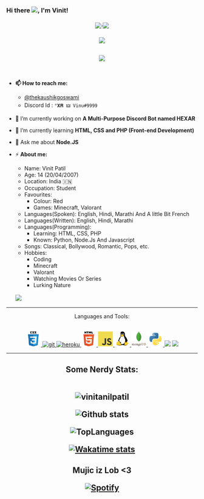 ### Hi there <img src="https://media.giphy.com/media/hvRJCLFzcasrR4ia7z/giphy.gif" width="25px">, I'm Vinit!

<div align="center">


<a href="https://www.instagram.com/vinitpatil_8/">
  <img align="middle" width="40px" src="https://img.icons8.com/cotton/64/000000/instagram-new.png"/>
</a>
<a href="https://discordapp.com/users/755722164774109184">
  <img align="middle" width="40px"
  src="https://img.icons8.com/dusk/50/000000/discord-logo.png">
</a>
<br>
</br>
<img align="middle" src="https://discord.c99.nl/widget/theme-2/755722164774109184.png">
<br>
<br>

![](https://komarev.com/ghpvc/?username=TheKaushikGoswami&style=for-the-badge)

</center>
</div>

<br />

- **📫 How to reach me:** 
  - <a href="https://www.instagram.com/vinitpatil_8/">@thekaushikgoswami</a>
  - Discord Id : `°𝐗𝐑 🜲 Vinu#9999` 

- 🔭 I’m currently working on **A Multi-Purpose Discord Bot named HEXAR**
- 🌱 I’m currently learning **HTML, CSS and PHP (Front-end Development)**
- 💬 Ask me about **Node.JS**
- ⚡ **About me:** 
  - Name: Vinit Patil
  - Age: 14 (20/04/2007)
  - Location: India  🇮🇳 
  - Occupation: Student
  - Favourites:
    - Colour: Red
    - Games: Minecraft, Valorant
  - Languages(Spoken): English, Hindi, Marathi And A little Bit French
  - Languages(Written): English, Hindi, Marathi
  - Languages(Programming):
     - Learning: HTML, CSS, PHP
     - Known: Python, Node.Js And Javascript
  - Songs: Classical, Bollywood, Romantic, Pops, etc.
  - Hobbies:
    - Coding
    - Minecraft
    - Valorant
    - Watching Movies Or Series
    - Lurking Nature
  
  <br>
  <img src= ./media//banner.png>

<hr>
<div align = "center">
  <center>
  Languages and Tools:  
  <br>
  <br>
  <p> 
  <a href="https://www.w3schools.com/css/" target="_blank"> <img src="https://raw.githubusercontent.com/devicons/devicon/master/icons/css3/css3-original-wordmark.svg" alt="css3" width="40" height="40"/> </a> 
  <a href="https://git-scm.com/" target="_blank"> <img src="https://www.vectorlogo.zone/logos/git-scm/git-scm-icon.svg" alt="git" width="40" height="40"/> </a> 
  <a href="https://heroku.com" target="_blank"> <img src="https://www.vectorlogo.zone/logos/heroku/heroku-icon.svg" alt="heroku" width="40" height="40"/> </a> 
  <a href="https://www.w3.org/html/" target="_blank"> <img src="https://raw.githubusercontent.com/devicons/devicon/master/icons/html5/html5-original-wordmark.svg" alt="html5" width="40" height="40"/> </a>
  <a href="https://developer.mozilla.org/en-US/docs/Web/JavaScript" target="_blank"> <img src="https://raw.githubusercontent.com/devicons/devicon/master/icons/javascript/javascript-original.svg" alt="javascript" width="40" height="40"/> </a> <a href="https://www.linux.org/" target="_blank"> <img src="https://raw.githubusercontent.com/devicons/devicon/master/icons/linux/linux-original.svg" alt="linux" width="40" height="40"/> </a> <a href="https://www.mongodb.com/" target="_blank"> <img src="https://raw.githubusercontent.com/devicons/devicon/master/icons/mongodb/mongodb-original-wordmark.svg" alt="mongodb" width="40" height="40"/> </a> <a href="https://www.python.org" target="_blank"> <img src="https://raw.githubusercontent.com/devicons/devicon/master/icons/python/python-original.svg" alt="python" width="40" height="40"/> </a>
  <img height="40" src="https://img.icons8.com/dusk/64/000000/visual-studio-code-2019.png">
  <img height="40" src="https://img.icons8.com/fluent/96/000000/sublime-text.png">
  </p>
  <hr>
  <h2> Some Nerdy Stats:
  <br>
  <br>
  <p><img align="center" src="https://github-readme-streak-stats.herokuapp.com/?user=vinitanilpatil&theme=dark" alt="vinitanilpatil" /></p>

  ![Github stats](https://github-readme-stats.vercel.app/api?username=vinitanilpatil&theme=bear&include_all_commits=true&show_icons=true&count_private=true&show_owner=true)


  ![TopLanguages](https://github-readme-stats.vercel.app/api/top-langs/?username=vinitanilpatil&show_icons=true&theme=radical)

  [![Wakatime stats](https://github-readme-stats.vercel.app/api/wakatime?username=vinitanilpatil&theme=dark)](https://github.com/TheKaushikGoswami/TheKaushikGoswami)

  <h2> Mujic iz Lob <3 

  [![Spotify](https://img.icons8.com/color/144/000000/spotify--v1.png)](https://open.spotify.com/user/iyisr8cowegwaadxe6rbkijxl)

</div>
